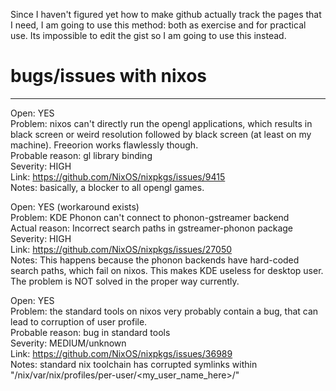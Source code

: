 Since I haven't figured yet how to make github actually track the pages that I need, I am going to use this method: both as exercise and for practical use. Its impossible to edit the gist so I am going to use this instead.

# bugs/issues with nixos
-- -- -- --
Open: YES  
Problem: nixos can't directly run the opengl applications, which results in black screen or weird resolution followed by black screen (at least on my machine). Freeorion works flawlessly though.  
Probable reason: gl library binding  
Severity: HIGH  
Link: https://github.com/NixOS/nixpkgs/issues/9415  
Notes: basically, a blocker to all opengl games.  


Open: YES (workaround exists)  
Problem: KDE Phonon can't connect to phonon-gstreamer backend  
Actual reason: Incorrect search paths in gstreamer-phonon package  
Severity: HIGH  
Link: https://github.com/NixOS/nixpkgs/issues/27050  
Notes: This happens because the phonon backends have hard-coded search paths, which fail on nixos. This makes KDE useless for desktop user. The problem is NOT solved in the proper way currently.  


Open: YES  
Problem: the standard tools on nixos very probably contain a bug, that can lead to corruption of user profile.  
Probable reason: bug in standard tools  
Severity: MEDIUM/unknown  
Link: https://github.com/NixOS/nixpkgs/issues/36989  
Notes:  standard nix toolchain has corrupted symlinks within "/nix/var/nix/profiles/per-user/<my_user_name_here>/" 
